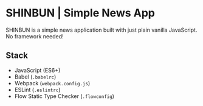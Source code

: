 # SHINBUN | Simple News App

SHINBUN is a simple news application built with just plain vanilla JavaScript. No framework needed!

## Stack

- JavaScript (ES6+)
- Babel (`.babelrc`)
- Webpack (`webpack.config.js`)
- ESLint (`.eslintrc`)
- Flow Static Type Checker (`.flowconfig`)
